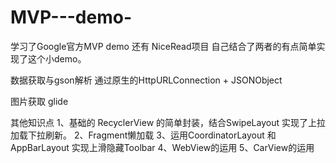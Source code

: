 # MVP---demo-
学习了Google官方MVP demo 还有 NiceRead项目
自己结合了两者的有点简单实现了这个小demo。

数据获取与gson解析
    通过原生的HttpURLConnection + JSONObject 

图片获取
    glide


其他知识点
  1、基础的 RecyclerView 的简单封装，结合SwipeLayout 实现了上拉加载下拉刷新。
  2、Fragment懒加载
  3、运用CoordinatorLayout 和 AppBarLayout 实现上滑隐藏Toolbar
  4、WebView的运用
  5、CarView的运用
